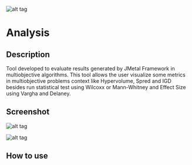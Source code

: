 ![alt tag](https://raw.githubusercontent.com/thiagodnf/analysis/master/src/resources/logo.png)

# Analysis

## Description
Tool developed to evaluate results generated by JMetal Framework in multiobjective algorithms. This tool allows the user visualize some metrics in multiobjective problems context like Hypervolume, Spred and IGD besides run statistical test using Wilcoxx or Mann-Whitney and Effect Size using Vargha and Delaney. 

## Screenshot

![alt tag](https://raw.githubusercontent.com/thiagodnf/analysis/doc/sreenshot.png)

![alt tag](https://raw.githubusercontent.com/thiagodnf/analysis/doc/sreenshot.png)

## How to use